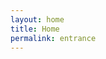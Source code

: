 ```yaml
---
layout: home
title: Home
permalink: entrance
---
```


<!-- [My helpful screenshot](/assets/images/wallpaper.jpg) -->